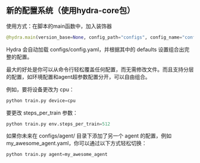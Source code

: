 ## 新的配置系统（使用hydra-core包）

使用方式：在脚本的main函数中，加入装饰器

```python
@hydra.main(version_base=None, config_path="configs", config_name="config")
```

Hydra 会自动加载 configs/config.yaml，并根据其中的 defaults 设置组合出完整的配置。

最大的好处是你可以从命令行轻松覆盖任何配置，而无需修改文件。而且支持分层的配置，如环境配置和agent超参数配置分开，可以自由组合。

例如，要将设备更改为 cpu：

```python
python train.py device=cpu
```

要更改 steps_per_train 参数：

```python
python train.py env.steps_per_train=512
```

如果你未来在 configs/agent/ 目录下添加了另一个 agent 的配置，例如 my_awesome_agent.yaml，你可以通过以下方式轻松切换：

```python
python train.py agent=my_awesome_agent
```
